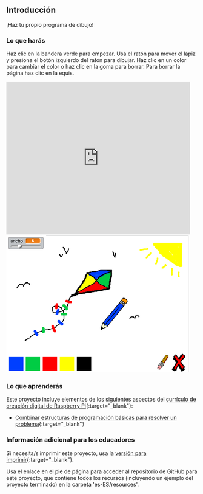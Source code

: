 ## Introducción

¡Haz tu propio programa de dibujo!

### Lo que harás

Haz clic en la bandera verde para empezar. Usa el ratón para mover el lápiz y presiona el botón izquierdo del ratón para dibujar. Haz clic en un color para cambiar el color o haz clic en la goma para borrar. Para borrar la página haz clic en la equis.

<div class="scratch-preview">
  <iframe allowtransparency="true" width="485" height="402" src="https://scratch.mit.edu/projects/embed/249777944/?autostart=false" frameborder="0"></iframe>
  <img src="images/paint-final.png">
</div>

### Lo que aprenderás

Este proyecto incluye elementos de los siguientes aspectos del [currículo de creación digital de Raspberry Pi](http://rpf.io/curriculum){:target="_blank"}:

+ [Combinar estructuras de programación básicas para resolver un problema](https://www.raspberrypi.org/curriculum/programming/builder){:target="_blank"}

### Información adicional para los educadores

Si necesita/s imprimir este proyecto, usa la [versión para imprimir](https://projects.raspberrypi.org/en/projects/paint-box/print){:target="_blank"}.

Usa el enlace en el pie de página para acceder al repositorio de GitHub para este proyecto, que contiene todos los recursos (incluyendo un ejemplo del proyecto terminado) en la carpeta 'es-ES/resources'.